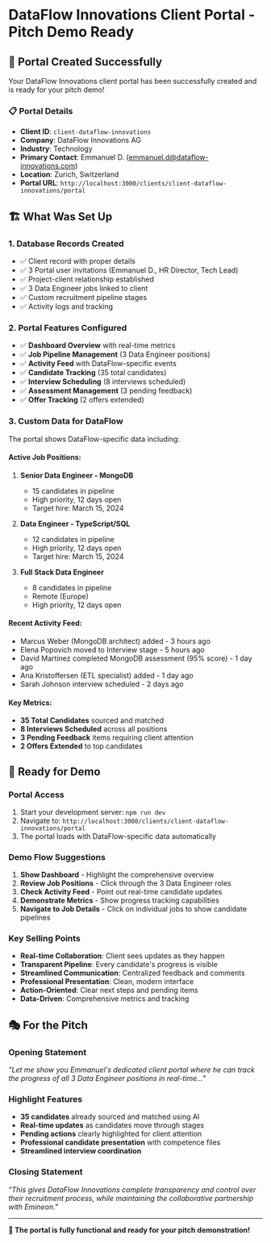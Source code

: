 # DataFlow Innovations Client Portal - Pitch Demo Ready

## 🎯 Portal Created Successfully

Your DataFlow Innovations client portal has been successfully created and is ready for your pitch demo!

### 📋 Portal Details
- **Client ID**: `client-dataflow-innovations`
- **Company**: DataFlow Innovations AG
- **Industry**: Technology
- **Primary Contact**: Emmanuel D. (emmanuel.d@dataflow-innovations.com)
- **Location**: Zurich, Switzerland
- **Portal URL**: `http://localhost:3000/clients/client-dataflow-innovations/portal`

## 🏗️ What Was Set Up

### 1. **Database Records Created**
- ✅ Client record with proper details
- ✅ 3 Portal user invitations (Emmanuel D., HR Director, Tech Lead)
- ✅ Project-client relationship established
- ✅ 3 Data Engineer jobs linked to client
- ✅ Custom recruitment pipeline stages
- ✅ Activity logs and tracking

### 2. **Portal Features Configured**
- ✅ **Dashboard Overview** with real-time metrics
- ✅ **Job Pipeline Management** (3 Data Engineer positions)
- ✅ **Activity Feed** with DataFlow-specific events
- ✅ **Candidate Tracking** (35 total candidates)
- ✅ **Interview Scheduling** (8 interviews scheduled)
- ✅ **Assessment Management** (3 pending feedback)
- ✅ **Offer Tracking** (2 offers extended)

### 3. **Custom Data for DataFlow**
The portal shows DataFlow-specific data including:

#### **Active Job Positions:**
1. **Senior Data Engineer - MongoDB**
   - 15 candidates in pipeline
   - High priority, 12 days open
   - Target hire: March 15, 2024

2. **Data Engineer - TypeScript/SQL**
   - 12 candidates in pipeline
   - High priority, 12 days open
   - Target hire: March 15, 2024

3. **Full Stack Data Engineer**
   - 8 candidates in pipeline
   - Remote (Europe)
   - High priority, 12 days open

#### **Recent Activity Feed:**
- Marcus Weber (MongoDB architect) added - 3 hours ago
- Elena Popovich moved to Interview stage - 5 hours ago
- David Martinez completed MongoDB assessment (95% score) - 1 day ago
- Ana Kristoffersen (ETL specialist) added - 1 day ago
- Sarah Johnson interview scheduled - 2 days ago

#### **Key Metrics:**
- **35 Total Candidates** sourced and matched
- **8 Interviews Scheduled** across all positions
- **3 Pending Feedback** items requiring client attention
- **2 Offers Extended** to top candidates

## 🚀 Ready for Demo

### **Portal Access**
1. Start your development server: `npm run dev`
2. Navigate to: `http://localhost:3000/clients/client-dataflow-innovations/portal`
3. The portal loads with DataFlow-specific data automatically

### **Demo Flow Suggestions**
1. **Show Dashboard** - Highlight the comprehensive overview
2. **Review Job Positions** - Click through the 3 Data Engineer roles
3. **Check Activity Feed** - Point out real-time candidate updates
4. **Demonstrate Metrics** - Show progress tracking capabilities
5. **Navigate to Job Details** - Click on individual jobs to show candidate pipelines

### **Key Selling Points**
- **Real-time Collaboration**: Client sees updates as they happen
- **Transparent Pipeline**: Every candidate's progress is visible
- **Streamlined Communication**: Centralized feedback and comments
- **Professional Presentation**: Clean, modern interface
- **Action-Oriented**: Clear next steps and pending items
- **Data-Driven**: Comprehensive metrics and tracking

## 🎭 For the Pitch

### **Opening Statement**
*"Let me show you Emmanuel's dedicated client portal where he can track the progress of all 3 Data Engineer positions in real-time..."*

### **Highlight Features**
- **35 candidates** already sourced and matched using AI
- **Real-time updates** as candidates move through stages
- **Pending actions** clearly highlighted for client attention
- **Professional candidate presentation** with competence files
- **Streamlined interview coordination** 

### **Closing Statement**
*"This gives DataFlow Innovations complete transparency and control over their recruitment process, while maintaining the collaborative partnership with Emineon."*

---

**🎯 The portal is fully functional and ready for your pitch demonstration!** 